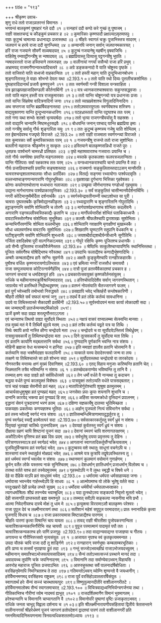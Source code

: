 +++
title = "१९३"

+++
श्रीकृष्ण उवाच-  
शृणु राधे ततो राजाऽवतरन्तं विमानतः ।  
भगवन्तं बालकृष्णं पुष्पहारं गले ददौ ॥१ ॥
रत्नहारं ददौ कण्ठे करे गुच्छं तु पुष्पजम् ।  
राज्ञी साक्षतचन्द्रं च कौङ्कुमं प्रचकार ह ॥२ ॥
कुमारिकाः कृष्णपादौ प्रक्षाल्याऽमृतमापपुः ।  
राज्ञः कुटुम्बं चामात्याः प्रधानाद्याः प्रजास्तथा ॥३ ॥
श्रीहरेः स्वागतं चक्रुः पूजाभिस्तत्र सादरम् ।  
जलपानं च हरये राजा ददौ सुगन्धिमत् ॥४ ॥
अन्यानपि जनान् सर्वान् जलपानमकारयत् ।  
हरिं राजा गजयाने सौवर्णे सन्न्यषादयत् ॥५ ॥
कुटुम्बं गजयानेषु महर्षीन् वृषवाजिभिः ।  
वाहितेषु रम्यपट्टीगन्त्रीषु स न्यषादयत् ॥६ ॥
ब्रह्मप्रियास्तु दिव्यासु पट्टगन्त्रीषु भूपतिः ।  
न्यषादयत्ततो राजा हस्तियाने त्वरूरुहत् ॥७ ॥
वालीनायां नगर्यां ससैन्यो राजा हरिं प्रभुम् ।  
अभ्रामयद् राजमार्गेणान्यरथ्यादिचत्वरे ॥८ ॥
अग्रे डङ्ककनादो वै याति चोष्ट्रस्य पृष्ठके ।  
ततो वाजिवरो याति सध्वजो वाहकान्वितः ॥९ ॥
ततो हस्ती महान् याति दुन्दुभिध्वानबोधनः ।  
शृङ्गारितास्तु ते वाहाः शोभन्ते देवता यथा ॥2.193.१ ०॥
ततो याति रथो दिव्यः पुत्तलीचक्रशोभितः ।  
पुष्पहारादिदानार्थं प्रजायै कृष्णपूजने ॥११ ॥
ततः स्वर्णमयी गन्त्री विशाला यन्त्रवाहिता ।  
यत्र झाञ्झपखाजादिमण्डली कीर्तनार्थिनी ॥१ २॥
यत्र ध्वानकराश्चाश्ववाराः सकुन्तसद्ध्वजाः ।  
ततो याति महान् हस्ती यत्र राजकुमारकाः ॥१ ३॥
ततो यान्ति चोष्ट्रगन्त्र्यो यत्र प्रधानजाः प्रजाः ।  
ततो यान्ति सिंहवेषा वादित्रनादिनो जनाः ॥१४॥
ततो व्याघ्रप्रवेशाश्च विगुलादिनिनादिनः ।  
अथ सप्तगजा यान्ति ब्रह्मर्षिवाहनास्तदा ॥१५॥
ततोऽश्ववारयुगलाः स्वर्णवेषाश्च शस्त्रिणः ।  
वाद्ययुक्तगणा यान्ति दुन्दुभ्यानकधारिणः ॥१६॥
पटहध्रास्ततो यान्ति पट्टघाश्च ततः परम् ।  
ततो गणा यथा शम्भोः शतशो भृत्यपार्षदाः ॥१७॥
ततो भृत्या राजगन्त्रीवर्यासु वै सहस्रशः ।  
ततो वाद्यानि चान्यानि मिष्टमधुरसद्रवैः ॥१८॥
बोधयन्ति जनान् पश्चाद् यान्ति ब्रह्मप्रिया इमाः ।  
ततो गन्त्रीषु सर्वासु गौर्यः शृङ्गारिता ययुः ॥१ ९॥
ततः कुटुम्बं कृष्णस्य गजेषु याति शोभितम् ।  
तत ईषानदेवश्च गजपृष्ठे विराजते ॥2.193.२० ॥
ततो राज्ञी राजमाता स्वर्णगन्त्र्यां विराजते ।  
ततः कुमारकाः सर्वे कुमारिकास्ततः परम् ॥२ १ ॥
गजयन्त्रीषु राजन्ते ततो राजा सुशोभितः ।  
बललीनो महाराजः श्रीकृष्णेन तु सत्कृतः ॥२२॥
हस्तियाने बालकृष्णसन्निधौ राजते पुरः ।  
धृतछत्रः पार्श्वभागे चामरध्रौ प्रतिष्ठतः ॥२३ ॥
पृष्ठे महाश्ववाराश्च गजवाराः प्रयान्ति च ।  
ततो गौर्यः स्वर्णवेषाः प्रयान्ति मङ्गलस्वराः ॥२४॥
मस्तके कृतकलशाः फलपत्रजलान्विताः ।  
यान्ति गीतिपराः सर्वा रक्षकाश्च ततः परम् ॥२५ ॥
यन्त्रध्वानकराश्चापि चान्ते प्रयान्ति वै तदा ।  
गौर्यः प्रजाप्रियाश्चापि प्रयान्ति सङ्घशस्तदा ॥२६॥
राजमार्गाः सङ्कुलितास्तदाऽऽसन् मानवैरति ।  
चत्वराश्चन्द्रशालाश्चालयाः सौधाः प्रतर्दिकाः ॥२७॥
वितर्द्यः सङ्गमा रथ्यायोगाः पार्श्वपदसृतिः ।  
वल्लभ्यश्चाङ्गणान्यगाराणि गोपुरभूमिकाः ॥२८॥
वृक्षशाखा दुर्गभागा भित्तिका गृहवेषकाः ।  
कोणाः कफोणाश्चोत्ताना मध्यभारा नलाजलाः ॥२९॥
उच्छ्रया जीर्णभागाश्च गण्डोर्ध्वा गृहभूमयः ।  
उद्याना मार्गभागाश्च पार्श्वप्राकारवृत्तिकाः ॥2.193.३० ॥
सर्वं सङ्कुलितं चासीन्मानवैर्दर्शनार्थिभिः ।  
नगरी कोटिमानुष्यैर्मर्दिता दर्शनार्थकैः ॥३१ ॥
स्वर्गस्येन्द्रावतीनाम्नी यथाऽशोभत सा पुरी ।  
चत्वराः पुष्पस्तबकैः कृत्रिमोद्यानकीकृताः ॥३ २॥
रथ्याद्वाराणि च शृङ्गारितानि गोपुरादिभिः ।  
हट्टाङ्गणानि सर्वाणि शोभितानि च तोरणैः ॥३ ३॥
मार्गपार्श्वप्रभागाश्च शोभिताः कदलीवनैः ।  
अगाराणि रङ्गवल्लीस्वस्तिकाद्यैः कृतानि च ॥३४॥
मार्गोपर्यन्तरीक्षं शोभितं पताकिकाध्वजैः ।  
वावटाभिस्तोरणैश्च संशोभिताः सुभूमिकाः ॥३९॥
कलशैः श्रीफलैश्चापि द्वारशाखाः सुशोभिताः ।  
कन्याभिर्गौरवर्णाभिः शोभिता वल्लभीभुवः ॥३६॥
शोभितानि गवाक्षाणि मृगाक्षीणां मुखाब्जकैः ।  
सौधा धवलवर्णाश्च वावटाभिः सुशोभिताः ॥२७॥
शिखराणि घूम्मटानि स्तूपानि वेधकानि च ।  
घटीशृङ्गाणि सर्वाणि शोभितानि शुभध्वजैः ॥३८॥
जयशब्दैर्वाद्यशब्दैर्यन्त्रीध्वानैः सुगीतिभिः ।  
गर्जिता दशदिक्ष्वेषा पुरी वाल्गनिकाऽभवत् ॥३९॥
गोपुरे रक्षिभिः कृष्णः पूजितश्च प्रधानकैः ।  
अग्रे सैन्यैः पूजितश्च राजकीयैर्जनैस्ततः ॥2.193.४० ॥
श्रेष्ठिभिः सत्कुलैश्चाप्यापणिभिः स्थानिभिस्तथा ।  
पूजितः सर्ववर्गैश्च योषिद्भिश्च नरैस्तथा ॥४१॥
उपदाभिः फलाद्यैश्च कणाद्यैर्भूषणादिभिः ।  
अम्बरैः कम्बलाद्यैश्च हारैः स्रग्भिः सुवर्णजैः ॥४२॥
अक्षतैः कुङ्कुमैश्चापि रत्नहीरकहारकैः ।  
पुष्पैश्च वर्धितः कृष्णनारायणोऽतिभावतः ॥४३॥
एवं भ्रमित्वा नगरीं राजसौधं समाययौ ।  
राजा सम्पूजयामास कोटिरत्नार्पणैर्हरिम् ॥४४॥
रात्रौ पूजां व्रतस्यैवैकादश्यां प्रचकार ह ।  
जागरणं सभायां च धर्मादेशयुतं हरिः ॥४५॥
प्रचकारोत्सवयुक्तं कृष्णकीर्तनसंयुतम् ।  
राधिके च महीमानाश्चक्रुर्विश्रान्तिमादरात् ॥४६ ॥
हरिश्चोपादिदेशैव सर्वान् जागरणस्थितान् ।  
जाग्रत्येव नरे व्रतस्थिते निद्रोत्थदूषणम् ॥४७॥
व्रतघ्नं नोपसंयाति चैतज्जागरणे फलम् ।  
व्रतं पूर्णं भवेच्चापि तमोभावो निरुद्ध्यते ॥४८॥
प्रसह्यापि भवेद् भक्तिर्हरौ सन्तोषकारिणी ।  
श्रीहरौ तोषिते सर्वं सफलं मानवं जनु ॥४९॥
तदर्थं वै व्रतं लोके कर्तव्यं सावधानिना ।  
उदये या तिथिस्त्वास्ते सैकादशी व्रतर्थिनी ॥2.193.५०॥
सूर्यस्योदयनं मत्वा कार्या त्वेकादशी सदा ।  
मम जन्माष्टमी प्रातर्जन्मन्यष्टमिकोदये ॥५१!।  
ऊर्जे कृष्णे सदा ग्राह्या शरत्पूर्णोत्तराऽऽगता ।  
एवं चान्याश्च तिथयो ग्राह्या सूर्योदये स्थिताः ॥५२॥
नक्षत्रं वासरं वाप्यालम्ब्य सेत्स्यन्ति मानवाः ।  
तन्न मुख्यं मतं मे वै तिथिर्मे ह्युदये मतम् ॥५३॥
व्रतं तत्रैव कर्तव्यं यद्व्रते यत्र या तिथिः ।  
तिथेः क्वापि क्षयो नास्ति क्षीणा चन्द्रोदये मता ॥५४॥
चन्द्रोदये च वा सूर्योदयेऽस्तित्वं तिथेर्ध्रुवम् ।  
रात्रावुत्सवकार्ये तु तिथिश्चन्द्रोदया मता ॥५५॥
दिने तूत्सवकार्ये तु सूर्योदया मता तिथिः ।  
एवं व्रतानि कार्याणि मद्बलात्तानि सर्वथा ॥५६॥
पुण्यदानि पूर्णकानि भवन्ति नात्र संशयः ।  
मोहिनी ब्रह्मजा वेधा मत्सम्बन्धे न हानिदा ॥५७॥
इति ममाज्ञां ज्ञात्वैव व्रतानि चोत्तमानि वै ।  
कर्तव्यानि सदा भक्तैर्मदाज्ञा फलदायिनी ॥५८॥
यत्काले यस्य देवादेरुत्सवो जन्म वा लयः ।  
तत्क्षणे या तिथिश्चास्ते सा व्रते शोभना सदा ॥५९॥
सूर्योदयस्तथा चन्द्रोदयो वा तारकोदयः ।  
गौणस्तत्रैव मन्तव्यः क्षणं मुख्यं दिवानिशम् ॥2.193.६० ॥
एतद् विहाय मनुजाः करिष्यन्ति व्रतानि चेत् ।  
भिन्नमतानि तत्रैव भविष्यन्ति न संशयः ॥६ १ ॥
व्रतच्छेदकराण्येव भविष्यन्ति तु तानि वै ।  
तस्मात् क्षणः सदा ग्राह्यो व्रते सर्वविधोत्सवे ॥६२॥
तेन धर्मो वर्धते वै नान्यथा तु कदाचन ।  
श्रद्धया वर्धते पुण्यं कालयुक्तं विशेषतः ॥६३ ॥
पात्रयुक्तं ततोऽप्यति वर्धते पात्रसद्बलात् ।  
पात्रं चाहं परब्रह्म सेवनीयो व्रतं महत् ॥६४॥
मातापित्रोर्गुरोश्चापि शुश्रूषा व्रतमुत्तमम् ।  
आचार्यसाधुशुश्रूषा व्रतं पुण्यप्रदं महत् ॥६५॥
जनसेवाः प्रपाः कूपाः शयनानि शुभानि च ।  
दानानि कारयेद् भक्त्या व्रतं पुण्यप्रदं हि तत् ॥६६॥
अहिंसा सत्यमक्रोधो वृत्तिदानं प्रपालनम् ।  
वृद्धानां सेवनं पुत्रदाराणां भरणं व्रतम् ॥६७॥
दक्षिणा यज्ञकार्येषु दातव्या भूतिमिच्छता ।  
पाकयज्ञाः प्रकर्तव्याः कणयज्ञाश्च भूतिदाः ॥६८॥
अर्हान् पूजयतो नित्यं संविभागेन सर्वथा ।  
व्रतं तस्य भवेत्तद्वै स्वर्गदं नात्र संशयः ॥६९॥
ज्ञातिसम्बन्धिमित्राणामापदुद्धर्तुरत्र तु ।  
पुण्यं स्वर्गप्रद्ं स्याद्वै व्रतमेतत्परं सदा ॥2.193.७०॥
सर्वसत्कारकर्तुस्तु स्वर्गं ध्रुवं न संशयः ।  
पितृयज्ञं भूतयज्ञं चातिथेः पूजनादिकम् ॥७१ ॥
देवयज्ञं कुर्वतस्तु स्वर्गं ध्रुवं न संशयः ।  
दीक्षाया ग्रहणं चापि शिष्टानां पूजनं सदा ॥७२॥
देवानां स्मरणं चापि शरणागतरक्षणम् ।  
अकौटिल्येन वृत्तिश्च व्रतं ब्रह्म दिवः प्रदम् ॥७३॥
सर्वभूतेषु दयया प्रवृत्तस्य तु देहिनः ।  
परित्राणपरस्याऽत्र व्रतं स्वर्गप्रदं भवेत् ॥७४॥
आगतानां स्वागतादिकर्तुर्योग्यक्रियावताम् ।  
पूजयितुर्विनम्रस्य व्रतं स्वर्गप्रदं भवेत् ॥७५॥
कुटुम्बस्य वशे स्थातुः साधूनां वचनेऽपि च ।  
शास्त्राणां वचने स्थातुर्व्रतं मोक्षप्रदं भवेत् ॥७६॥
आश्रमे यत्र कुत्रापि तद्वृषेऽवस्थितस्य तु ।  
व्रतं धर्ममयं स्वर्ग्यं भवत्येव न संशयः ॥७७॥
स्थानमानं कुलमानं वयोमानं गुणार्हणम् ।  
कुर्वन् वर्तेत लोके यस्तस्य नाकं सुनिश्चितम् ॥७८॥
देशधर्मान् ज्ञातिधर्मान् प्रजाधर्मान् विलोक्य च ।  
तत्तथा वर्तते यश्च व्रतं तस्येदमुत्तमम् ॥७९॥
गृहस्थोऽपि न वै लुब्धः स्मृद्धौ च विषये धने ।  
देहे वा दैहिके वाऽपि व्रतं साधुसमं भवेत् ॥2.193.८० ॥
धर्मारामा धर्मपरा धर्मसाहाय्यदा जनाः ।  
धर्मावासा भवन्त्येव गार्हस्थ्येऽपि हि साधवः ॥८ १ ॥
आत्मोपमश्च यो लोके भूतेषु वर्तते सदा ।  
परदुःखहरो देही प्रत्येह लभते सुखम् ॥८२॥
धर्मोदया धर्मवीर्या धर्मपालाध्वरक्षकाः ।  
त्यागधर्माश्रिताः शीघ्रं तरन्त्येव भवाम्बुधिम् ॥८३॥
यदा दुत्स्थोऽस्य सङ्कल्पो निवृत्तो मूलतो भवेत् ।  
देही सत्त्वगतिं प्राप्तस्ततो ब्रह्म समश्नुते ॥८४॥
तस्मात् सर्वेऽपि सङ्कल्पा न्यसनीया मयि प्रभौ ।  
आत्मा निवेदनीयश्च दास्ये मोक्षं तु धाम मे ॥८५॥
इत्युक्त्वा विररामाऽसौ बालकृष्णः परेश्वरः ।  
राजा पुपूज देवं च लक्ष्मीनारायणं तथा ॥८६॥
सतीशानं महेशं सपुपूज परमादरात्॥
प्रातः स्नानादिकं कृत्वा पूजनादि विधाय च ॥८७॥
राजा प्रकारयामास मिष्टान्नाद्यैश्च पारणाम् ।  
श्रीहरिः पारणां कृत्वा विश्रान्तिं चाप यावता ॥८८॥
तावद् राज्ञी श्रीरतीशा पूजोपकरणान्विता ।  
चत्वारिंशत्कन्यकाभिर्गौरीभिः सह चाययौ ॥८९॥
पुपूज परमात्मानं पादामृतं पपौ ततः ।  
चत्वारिंशत्कन्यकाश्च हरेः पाणिं प्रजगृहुः ॥2.193.९०॥
तदा वाद्यान्यवाद्यन्त राजाज्ञया च गीतयः ।  
अगायन्त च गौरीभिरुत्सवो नृत्यसंयुतः ॥९ १ ॥
अजायत नृपश्च स्वं कृतकृत्यममन्यत ।  
उपदा यौतकं चापि राजा ददौ तु शार्ङ्गिणे ॥९२॥
रत्नहारान् स्वर्णभूषाः कम्बलाम्बरभूतिकाः ।  
हरिः प्राप्य च तत्सर्वं नृपाज्ञया द्रुतं तदा ॥९३ ॥
गन्तुं सज्जोऽभवच्छीघ्रं राजाऽभोजयदच्युतम् ।  
महीमानान् समग्राँश्चाऽभोजयत्पायसादिकम् ॥९४॥
सैन्यं ततोऽभवत्सज्जं प्रस्थाने मानदं तदा ।  
अवादयच्च तूर्याणि चक्रे जयनिनादनम् ॥९५ ॥
विमानानि तदा सर्वाण्येवाऽभवन् विहायसि ।  
आरुरोह महाराजः पूजितः प्रजयाऽभितः ॥९६ ॥
आरुरुहुस्तथा सर्वे पालनादर्षिबोधिताः ।  
वरसिंहनृपेणापि निमन्त्रिताश्च ते तदा ॥९७॥
गतिमन्तोऽभवन् व्योम्नि शृण्वन्तो वै जयध्वनीन् ।  
हरेर्विमानमगमद् वरसिंहस्य राष्ट्रकम् ॥९८॥
राजा पूर्वं वरसिंहोऽवाततारर्षिसंयुतः ।  
स्वागतार्थं हरेः सैन्यं सज्जं चास्थापयत्पुरः ॥९९॥
विष्णुतुल्यानदीतीरे वाशीलानगरीतटे ।  
हरेर्विमानमालोक्य सैन्यं स्वागतमाचरत् ॥2.193.१०० ॥
विचित्रवाद्यध्वनिभिर्यन्त्रगर्जनया तथा ।  
गीतिकाभिश्च गौरीणां व्योम नादमयं ह्यभूत् ॥१०१ ॥
राजदर्शितमार्गेण विमानं भुवमागतम् ।  
हरेश्चान्यानि च विमानानि चाप्यागतानि वै ॥१०२॥
विमानोपरि पुष्पाणां वृष्टिः प्रजाकृताऽभवत् ।  
राधिके जनता चाभूद् विह्वला दर्शनाय च ॥१ ०३॥
इति श्रीलक्ष्मीनारायणीयसंहितायां द्वितीये त्रेतासन्ताने वालीनानगर्यां श्रीहरेर्धमणं पूजनं जागरणं व्रतोपदेशनं द्वादश्यां पारणं ततो वाशीलानगरीं प्रति गमनमित्यादिनिरूपणनामा त्रिनवत्यधिकशततमोऽध्यायः ॥१९३ ॥
    

